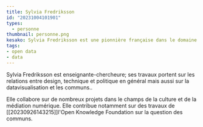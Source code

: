 ```yaml
---
title: Sylvia Fredriksson
id: "20231004101901"
types:
  - personne
thumbnail: personne.png
kesako: Sylvia Fredriksson est une pionnière française dans le domaine de l'Open Data et de la gouvernance des données
tags:
- open data
- data
---
```


Sylvia Fredriksson est enseignante-chercheure; ses travaux portent sur les relations entre design, technique et politique en général mais aussi sur la datavisualisation et les communs..
 
Elle collabore sur de nombreux projets dans le champs de la culture et de la médiation numérique.
Elle contribue notamment sur des travaux de [[20230926143215]]l'Open Knowledge Foundation sur la question des communs.